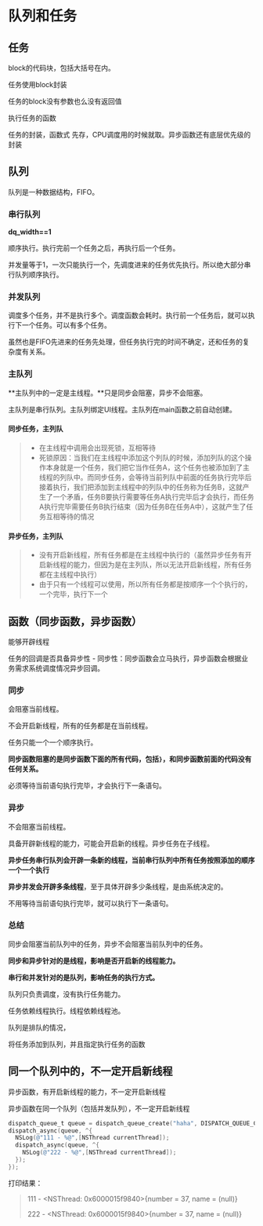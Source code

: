 # 队列和任务

## 任务

block的代码块，包括大括号在内。

任务使用block封装

任务的block没有参数也么没有返回值

执行任务的函数

任务的封装，函数式  先存，CPU调度用的时候就取。异步函数还有底层优先级的封装

## 队列

队列是一种数据结构，FIFO。

### 串行队列

**dq_width==1**

顺序执行。执行完前一个任务之后，再执行后一个任务。

并发量等于1，一次只能执行一个，先调度进来的任务优先执行。所以绝大部分串行队列顺序执行。

### 并发队列

调度多个任务，并不是执行多个。调度函数会耗时。执行前一个任务后，就可以执行下一个任务。可以有多个任务。

虽然也是FIFO先进来的任务先处理，但任务执行完的时间不确定，还和任务的复杂度有关系。

### 主队列

**主队列中的一定是主线程。**只是同步会阻塞，异步不会阻塞。

主队列是串行队列。主队列绑定UI线程。主队列在main函数之前自动创建。

#### 同步任务，主列队

> - 在主线程中调用会出现死锁，互相等待
> - 死锁原因：当我们在主线程中添加这个列队的时候，添加列队的这个操作本身就是一个任务，我们把它当作任务A，这个任务也被添加到了主线程的列队中。而同步任务，会等待当前列队中前面的任务执行完毕后接着执行，我们把添加到主线程中的列队中的任务称为任务B，这就产生了一个矛盾，任务B要执行需要等任务A执行完毕后才会执行，而任务A执行完毕需要任务B执行结束（因为任务B在任务A中），这就产生了任务互相等待的情况

#### 异步任务，主列队

> - 没有开启新线程，所有任务都是在主线程中执行的（虽然异步任务有开启新线程的能力，但因为是在主列队，所以无法开启新线程，所有任务都在主线程中执行）
> - 由于只有一个线程可以使用，所以所有任务都是按顺序一个个执行的，一个完毕，执行下一个

## 函数（同步函数，异步函数）

能够开辟线程

任务的回调是否具备异步性 - 同步性：同步函数会立马执行，异步函数会根据业务需求系统调度情况异步回调。

### 同步

会阻塞当前线程。

不会开启新线程，所有的任务都是在当前线程。

任务只能一个一个顺序执行。

**同步函数阻塞的是同步函数下面的所有代码，包括`}`，和同步函数前面的代码没有任何关系。**

必须等待当前语句执行完毕，才会执行下一条语句。

### 异步

不会阻塞当前线程。

具备开辟新线程的能力，可能会开启新的线程。异步任务在子线程。

**异步任务串行队列会开辟一条新的线程，当前串行队列中所有任务按照添加的顺序一个一个执行**

**异步并发会开辟多条线程**，至于具体开辟多少条线程，是由系统决定的。

不用等待当前语句执行完毕，就可以执行下一条语句。

### 总结

同步会阻塞当前队列中的任务，异步不会阻塞当前队列中的任务。

**同步和异步针对的是线程，影响是否开启新的线程能力。**

**串行和并发针对的是队列，影响任务的执行方式。**

队列只负责调度，没有执行任务能力。

任务依赖线程执行。线程依赖线程池。

队列是排队的情况，

将任务添加到队列，并且指定执行任务的函数

## 同一个队列中的，不一定开启新线程

异步函数，有开启新线程的能力，不一定开启新线程

异步函数在同一个队列（包括并发队列），不一定开启新线程

```objective-c
dispatch_queue_t queue = dispatch_queue_create("haha", DISPATCH_QUEUE_CONCURRENT);
dispatch_async(queue, ^{
  NSLog(@"111 - %@",[NSThread currentThread]);
  dispatch_async(queue, ^{
    NSLog(@"222 - %@",[NSThread currentThread]);
  });
});
```

打印结果：

>   111 - <NSThread: 0x6000015f9840>{number = 37, name = (null)}
>
>   222 - <NSThread: 0x6000015f9840>{number = 37, name = (null)}
